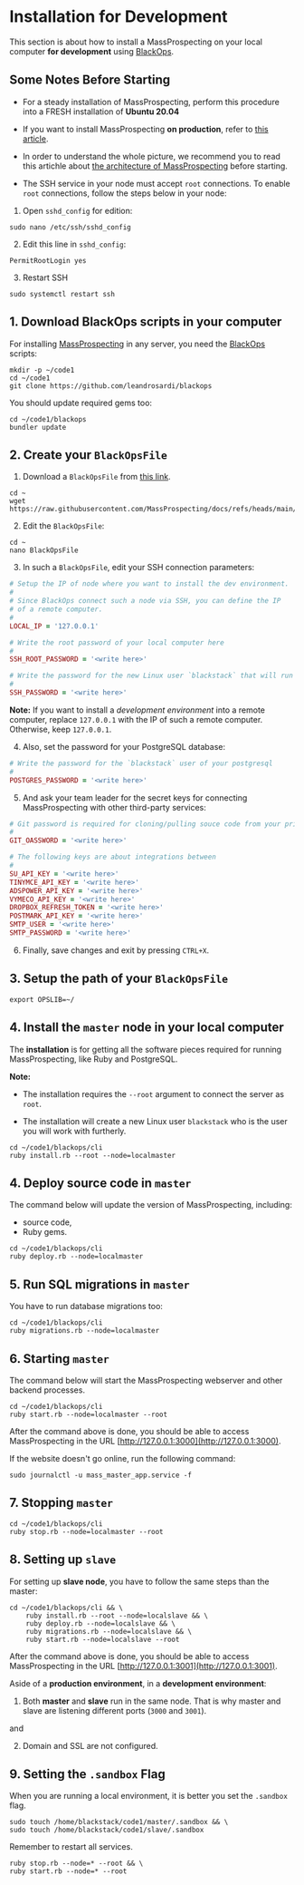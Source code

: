 # Installation for Development

This section is about how to install a MassProspecting on your local computer **for development** using [BlackOps](https://github.com/leandrosardi/blackops).

## Some Notes Before Starting

- For a steady installation of MassProspecting, perform this procedure into a FRESH installation of **Ubuntu 20.04**

- If you want to install MassProspecting **on production**, refer to [this article](./02-installation.md).

- In order to understand the whole picture, we recommend you to read this artichle about [the architecture of MassProspecting](https://github.com/MassProspecting/docs/blob/main/internals/01-architecture.md) before starting.

- The SSH service in your node must accept `root` connections.
To enable `root` connections, follow the steps below in your node:

1. Open `sshd_config` for edition:
```
sudo nano /etc/ssh/sshd_config
```

2. Edit this line in `sshd_config`:
```
PermitRootLogin yes
```

3. Restart SSH
```
sudo systemctl restart ssh
```

## 1. Download BlackOps scripts in your computer

For installing [MassProspecting](https://github.com/massprospecting) in any server, you need the [BlackOps](https://github.com/leandrosardi/blackops) scripts:

```
mkdir -p ~/code1
cd ~/code1
git clone https://github.com/leandrosardi/blackops
```

You should update required gems too:

```
cd ~/code1/blackops
bundler update
```

## 2. Create your `BlackOpsFile`

1. Download a `BlackOpsFile` from [this link](../assets/internals/BlackOpsFile).

```
cd ~
wget https://raw.githubusercontent.com/MassProspecting/docs/refs/heads/main/assets/internals/BlackOpsFile
```

2. Edit the `BlackOpsFile`:

```
cd ~
nano BlackOpsFile
```

3. In such a `BlackOpsFile`, edit your SSH connection parameters:

```ruby
# Setup the IP of node where you want to install the dev environment.
#
# Since BlackOps connect such a node via SSH, you can define the IP
# of a remote computer.
#
LOCAL_IP = '127.0.0.1'

# Write the root password of your local computer here
#
SSH_ROOT_PASSWORD = '<write here>'

# Write the password for the new Linux user `blackstack` that will run your server
#
SSH_PASSWORD = '<write here>'
```

**Note:** If you want to install a *development environment* into a remote computer, replace `127.0.0.1` with the IP of such a remote computer. Otherwise, keep `127.0.0.1`.

4. Also, set the password for your PostgreSQL database:

```ruby
# Write the password for the `blackstack` user of your postgresql
#
POSTGRES_PASSWORD = '<write here>'
````

5. And ask your team leader for the secret keys for connecting MassProspecting with other third-party services:

```ruby
# Git password is required for cloning/pulling souce code from your private repositories.
#
GIT_OASSWORD = '<write here>'

# The following keys are about integrations between
#
SU_API_KEY = '<write here>'
TINYMCE_API_KEY = '<write here>'
ADSPOWER_API_KEY = '<write here>'
VYMECO_API_KEY = '<write here>'
DROPBOX_REFRESH_TOKEN = '<write here>'
POSTMARK_API_KEY = '<write here>'
SMTP_USER = '<write here>'
SMTP_PASSWORD = '<write here>'
```

6. Finally, save changes and exit by pressing `CTRL+X`.

## 3. Setup the path of your `BlackOpsFile`

```
export OPSLIB=~/
```

## 4. Install the `master` node in your local computer

The **installation** is for getting all the software pieces required for running MassProspecting, like Ruby and PostgreSQL.

**Note:**

- The installation requires the `--root` argument to connect the server as `root`.

- The installation will create a new Linux user `blackstack` who is the user you will work with furtherly.

```
cd ~/code1/blackops/cli
ruby install.rb --root --node=localmaster
```

## 4. Deploy source code in `master`

The command below will update the version of MassProspecting, including:

- source code,
- Ruby gems.

```
cd ~/code1/blackops/cli
ruby deploy.rb --node=localmaster
```

## 5. Run SQL migrations in `master`

You have to run database migrations too:

```
cd ~/code1/blackops/cli
ruby migrations.rb --node=localmaster
```

## 6. Starting `master`

The command below will start the MassProspecting webserver and other backend processes.

```
cd ~/code1/blackops/cli
ruby start.rb --node=localmaster --root
```

After the command above is done, you should be able to access MassProspecting in the URL [http://127.0.0.1:3000](http://127.0.0.1:3000).

If the website doesn't go online, run the following command:

```
sudo journalctl -u mass_master_app.service -f
```

## 7. Stopping `master`

```
cd ~/code1/blackops/cli
ruby stop.rb --node=localmaster --root
```

## 8. Setting up `slave`

For setting up **slave node**, you have to follow the same steps than the master:

```
cd ~/code1/blackops/cli && \
	ruby install.rb --root --node=localslave && \
	ruby deploy.rb --node=localslave && \
	ruby migrations.rb --node=localslave && \
	ruby start.rb --node=localslave --root
```

After the command above is done, you should be able to access MassProspecting in the URL [http://127.0.0.1:3001](http://127.0.0.1:3001).

Aside of a **production environment**, in a **development environment**:

1. Both **master** and **slave** run in the same node.
That is why master and slave are listening different ports (`3000` and `3001`).

and

2. Domain and SSL are not configured.

## 9. Setting the `.sandbox` Flag

When you are running a local environment, it is better you set the `.sandbox` flag.

```
sudo touch /home/blackstack/code1/master/.sandbox && \
sudo touch /home/blackstack/code1/slave/.sandbox
```

Remember to restart all services.

```
ruby stop.rb --node=* --root && \
ruby start.rb --node=* --root
```
